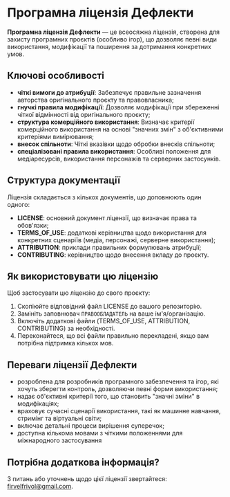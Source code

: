 # Програмна ліцензія Дефлекти

**Програмна ліцензія Дефлекти** — це всеосяжна ліцензія, створена для захисту програмних проєктів (особливо ігор), що дозволяє певні види використання, модифікації та поширення за дотримання конкретних умов.

## Ключові особливості

* **чіткі вимоги до атрибуції**: Забезпечує правильне зазначення авторства оригінального проєкту та правовласника;
* **гнучкі правила модифікації**: Дозволяє модифікації при збереженні чіткої відмінності від оригінального проєкту;
* **структура комерційного використання**: Визначає критерії комерційного використання на основі "значних змін" з об'єктивними критеріями вимірювання;
* **внесок спільноти**: Чіткі вказівки щодо обробки внесків спільноти;
* **спеціалізовані правила використання**: Особливі положення для медіаресурсів, використання персонажів та серверних застосунків.

## Структура документації

Ліцензія складається з кількох документів, що доповнюють один одного:

* **LICENSE**: основний документ ліцензії, що визначає права та обов'язки;
* **TERMS_OF_USE**: додаткові керівництва щодо використання для конкретних сценаріїв (медіа, персонажі, серверне використання);
* **ATTRIBUTION**: приклади правильних формулювань атрибуції;
* **CONTRIBUTING**: керівництво щодо внесення вкладу до проєкту.

## Як використовувати цю ліцензію

Щоб застосувати цю ліцензію до свого проєкту:

1. Скопіюйте відповідний файл LICENSE до вашого репозиторію.
2. Замініть заповнювач `ПРАВООБЛАДАТЕЛЬ` на ваше ім'я/організацію.
3. Включіть додаткові файли (TERMS_OF_USE, ATTRIBUTION, CONTRIBUTING) за необхідності.
4. Переконайтеся, що всі файли правильно перекладені, якщо вам потрібна підтримка кількох мов.

## Переваги ліцензії Дефлекти

* розроблена для розробників програмного забезпечення та ігор, які хочуть зберегти контроль, дозволяючи певні форми використання;
* надає об'єктивні критерії того, що становить "значні зміни" в модифікаціях;
* враховує сучасні сценарії використання, такі як машинне навчання, стримінг та віртуальні світи;
* включає детальні процеси вирішення суперечок;
* доступна кількома мовами з чіткими положеннями для міжнародного застосування

## Потрібна додаткова інформація?

З питань або уточнень щодо цієї ліцензії звертайтеся: <firvelfrivol@gmail.com>.
